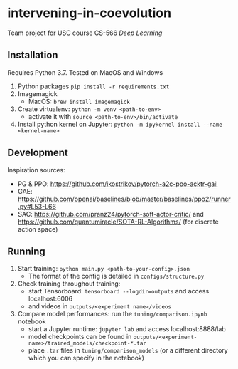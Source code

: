 # intervening-in-coevolution

Team project for USC course CS-566 _Deep Learning_

## Installation

Requires Python 3.7. Tested on MacOS and Windows 

1. Python packages `pip install -r requirements.txt`
2. Imagemagick
   - MacOS: `brew install imagemagick`
3. Create virtualenv:  `python -m venv <path-to-env>`
   - activate it with `source <path-to-env>/bin/activate` 
3. Install python kernel on Jupyter: `python -m ipykernel install --name <kernel-name>` 


## Development

Inspiration sources:
- PG & PPO: https://github.com/ikostrikov/pytorch-a2c-ppo-acktr-gail
- GAE: https://github.com/openai/baselines/blob/master/baselines/ppo2/runner.py#L53-L66
- SAC: https://github.com/pranz24/pytorch-soft-actor-critic/ and https://github.com/quantumiracle/SOTA-RL-Algorithms/ (for discrete action space)


## Running

1. Start training: `python main.py <path-to-your-config>.json`
   - The format of the config is detailed in `configs/structure.py`   
2. Check training throughout training: 
   - start Tensorboard: `tensorboard --logdir=outputs` and access  localhost:6006 
   - and videos in `outputs/<experiment name>/videos`
3. Compare model performances: run the `tuning/comparison.ipynb` notebook
   - start a Jupyter runtime: `jupyter lab` and access localhost:8888/lab
   - model checkpoints can be found in `outputs/<experiment-name>/trained_models/checkpoint-*.tar`
   - place `.tar` files in `tuning/comparison_models` (or a different directory which you can specify in the notebook)
